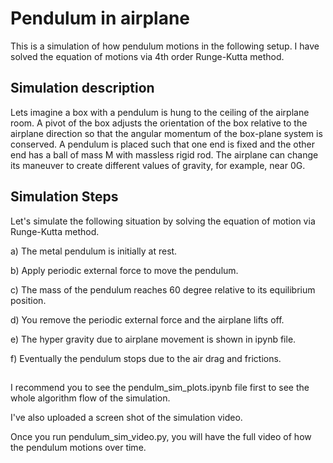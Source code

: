 # Pendulum in airplane
This is a simulation of how pendulum motions in the following setup. I have solved the equation of motions via 4th order Runge-Kutta method.

## Simulation description 

Lets imagine a box with a pendulum is hung to the ceiling of the airplane room.
A pivot of the box adjusts the orientation of the box relative to the airplane direction so that the angular momentum of the box-plane system is conserved.
A pendulum is placed such that one end is fixed and the other end has a ball of mass M with massless rigid rod.
The airplane can change its maneuver to create different values of gravity, for example, near 0G.




## Simulation Steps




Let's simulate the following situation by solving the equation of motion via Runge-Kutta method.

a) The metal pendulum is initially at rest.

b) Apply periodic external force to move the pendulum.

c) The mass of the pendulum reaches 60 degree relative to its equilibrium position.

d) You remove the periodic external force and the airplane lifts off.

e) The hyper gravity due to airplane movement is shown in ipynb file.

f) Eventually the pendulum stops due to the air drag and frictions.



##



I recommend you to see the pendulm_sim_plots.ipynb file first to see the whole algorithm flow of the simulation.

I've also uploaded a screen shot of the simulation video. 

Once you run pendulum_sim_video.py, you will have the full video of how the pendulum motions over time.
